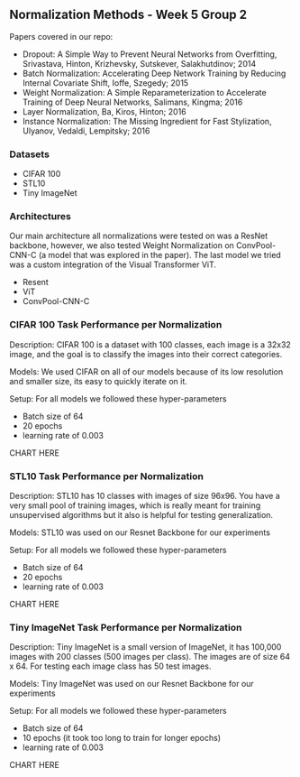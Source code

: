 Normalization Methods - Week 5 Group 2
-

Papers covered in our repo:

- Dropout: A Simple Way to Prevent Neural Networks from Overfitting, Srivastava, Hinton, Krizhevsky, Sutskever, Salakhutdinov; 2014	
- Batch Normalization: Accelerating Deep Network Training by Reducing Internal Covariate Shift, Ioffe, Szegedy; 2015	
- Weight Normalization: A Simple Reparameterization to Accelerate Training of Deep Neural Networks, Salimans, Kingma; 2016	
- Layer Normalization, Ba, Kiros, Hinton; 2016	
- Instance Normalization: The Missing Ingredient for Fast Stylization, Ulyanov, Vedaldi, Lempitsky; 2016	

### Datasets

- CIFAR 100
- STL10
- Tiny ImageNet

### Architectures


Our main architecture all normalizations were tested on was a ResNet backbone, however, we also
tested Weight Normalization on ConvPool-CNN-C (a model that was explored in the paper). The last
model we tried was a custom integration of the Visual Transformer ViT.

- Resent
- ViT
- ConvPool-CNN-C

### CIFAR 100 Task Performance per Normalization

Description:
    CIFAR 100 is a dataset with 100 classes, each image is a 32x32 image, and the goal is to classify 
    the images into their correct categories.

Models:
    We used CIFAR on all of our models because of its low resolution and smaller size, its easy to quickly
iterate on it.

Setup:
    For all models we followed these hyper-parameters

- Batch size of 64
- 20 epochs
- learning rate of 0.003
    

CHART HERE

### STL10 Task Performance per Normalization

Description:
    STL10 has 10 classes with images of size 96x96.  You have a very small pool of training images, which
is really meant for training unsupervised algorithms but it also is helpful for testing generalization.

Models:
    STL10 was used on our Resnet Backbone for our experiments

Setup:
    For all models we followed these hyper-parameters

- Batch size of 64
- 20 epochs
- learning rate of 0.003

CHART HERE

### Tiny ImageNet Task Performance per Normalization

Description:
    Tiny ImageNet is a small version of ImageNet, it has 100,000 images with 200 classes (500 images per class).
The images are of size 64 x 64.  For testing each image class has 50 test images.

Models:
    Tiny ImageNet was used on our Resnet Backbone for our experiments

Setup:
    For all models we followed these hyper-parameters

- Batch size of 64
- 10 epochs (it took too long to train for longer epochs)
- learning rate of 0.003

CHART HERE




